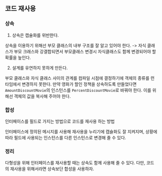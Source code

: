 ## 코드 재사용

### 상속

1. 상속은 캡슐화를 위반한다.

상속을 이용하기 위해선 부모 클래스의 내부 구조를 잘 알고 있어야 한다.
-> 자식 클래스가 부모 크래스와 강결합되면서 부모클래스 변경시 자식클래스도 함께 변경되어야 할 확률을 높인다.


2. 설계를 유연하지 못하게 만든다.

부모 클래스와 자식 클래스 사이의 관계를 컴파일 시점에 결정하기에 객체의 종류를 런타임에서 변경하지 못한다.
만약 영화가 할인 정책을 상속하도록 만들었다면 `AmountDiscountMovie`의 인스턴스를 `PercentDiscountMovie`로 바꿔야 한다.
이를 위해선 객체의 값을 복사해 주어야 한다.

### 합성

인터페이스를 필드로 가지는 방법으로 코드를 재사용 하는 방법

인터페이스에 정의된 메시지를 사용해 재사용을 누리기에 캡슐화도 잘 지켜지며, 
상황에 따라 필드에 사용되는 인스턴스를 다른 인스턴스로 변경해 줄 수 있다.

### 정리

다형성을 위해 인터페이스를 재사용할 때는 상속도 함께 사용해 줄 수 있다.
다만, 코드의 재사용을 위해서라면 상속보단 합성을 사용하자.